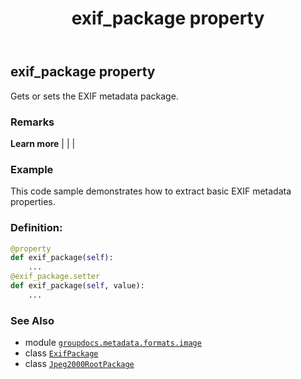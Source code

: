 ﻿---
title: exif_package property
second_title: GroupDocs.Metadata for Python via .NET API References
description: 
type: docs
url: /python-net/groupdocs.metadata.formats.image/jpeg2000rootpackage/exif_package/
is_root: false
weight: 110
---

## exif_package property


Gets or sets the EXIF metadata package.

### Remarks 


**Learn more** |
|
 |

### Example 


This code sample demonstrates how to extract basic EXIF metadata properties.
### Definition:
```python
@property
def exif_package(self):
    ...
@exif_package.setter
def exif_package(self, value):
    ...
```

### See Also
* module [`groupdocs.metadata.formats.image`](../../)
* class [`ExifPackage`](/metadata/python-net/groupdocs.metadata.standards.exif/exifpackage)
* class [`Jpeg2000RootPackage`](/metadata/python-net/groupdocs.metadata.formats.image/jpeg2000rootpackage)
